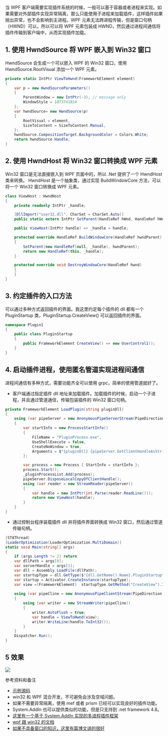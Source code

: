当 WPF 客户端需要实现插件系统的时候，一般可以基于容器或者进程来实现。如果需要对外部插件实现异常隔离，那么只能使用子进程来加载插件，这样插件如果抛出异常，也不会影响到主进程。WPF 元素无法跨进程传输，但是窗口句柄（HWND）可以，所以可以将 WPF 元素包装成 HWND，然后通过进程间通信将插件传输到客户端中，从而实现插件加载。

## 1. 使用 HwndSource 将 WPF 嵌入到 Win32 窗口

HwndSource 会生成一个可以嵌入 WPF 的 Win32 窗口，使用 HwndSource.RootVisual 添加一个 WPF 元素。

```C#
private static IntPtr ViewToHwnd(FrameworkElement element)
{
    var p = new HwndSourceParameters()
    {
        ParentWindow = new IntPtr(-3), // message only
        WindowStyle = 1073741824
    };
    var hwndSource= new HwndSource(p)
    {
        RootVisual = element,
        SizeToContent = SizeToContent.Manual,
    };
    hwndSource.CompositionTarget.BackgroundColor = Colors.White;
    return hwndSource.Handle;
}
```

## 2. 使用 HwndHost 将 Win32 窗口转换成 WPF 元素

Win32 窗口是无法直接嵌入到 WPF 页面中的，所以 .Net 提供了一个 HwndHost 类来转换。 HwndHost 是一个抽象类，通过实现 BuildWindowCore 方法，可以将一个 Win32 窗口转换成 WPF 元素。

```C#
class ViewHost : HwndHost
{
    private readonly IntPtr _handle;

    [DllImport("user32.dll", CharSet = CharSet.Auto)]
    public static extern IntPtr SetParent(HandleRef hWnd, HandleRef hWndParent);

    public ViewHost(IntPtr handle) => _handle = handle;

    protected override HandleRef BuildWindowCore(HandleRef hwndParent)
    {
        SetParent(new HandleRef(null, _handle), hwndParent);
        return new HandleRef(this, _handle);
    }

    protected override void DestroyWindowCore(HandleRef hwnd)
    {
    }
}
```

## 3. 约定插件的入口方法

可以通过多种方式返回插件的界面。我这里约定每个插件的 dll 都有一个 PluginStartup 类，PluginStartup.CreateView() 可以返回插件的界面。

```C#
namespace Plugin1
{
    public class PluginStartup
    {
        public FrameworkElement CreateView() => new UserControl1();
    }
}
```

## 4. 启动插件进程，使用匿名管道实现进程间通信

进程间通信有多种方式，需要功能齐全可以使用 grpc，简单的使用管道就好了。

- 客户端通过指定插件 dll 地址来加载插件。加载插件的时候，启动一个子进程，并且通过管道通信，传输包装插件的 Win32 窗口句柄。

```C#
private FrameworkElement LoadPlugin(string pluginDll)
{
    using (var pipeServer = new AnonymousPipeServerStream(PipeDirection.In, HandleInheritability.Inheritable))
    {
        var startInfo = new ProcessStartInfo()
        {
            FileName = "PluginProcess.exe",
            UseShellExecute = false,
            CreateNoWindow = true,
            Arguments = $"{pluginDll} {pipeServer.GetClientHandleAsString()}"
        };

        var process = new Process { StartInfo = startInfo };
        process.Start();
        _pluginProcessList.Add(process);
        pipeServer.DisposeLocalCopyOfClientHandle();
        using (var reader = new StreamReader(pipeServer))
        {
            var handle = new IntPtr(int.Parse(reader.ReadLine()));
            return new ViewHost(handle);
        }
    }
}
```

- 通过控制台程序装载插件 dll 并将插件界面转换成 Win32 窗口，然后通过管道传输句柄。

```C#
[STAThread]
[LoaderOptimization(LoaderOptimization.MultiDomain)]
static void Main(string[] args)
{
    if (args.Length != 2) return
    var dllPath = args[0];
    var serverHandle = args[1];
    var dll = Assembly.LoadFile(dllPath);
    var startupType = dll.GetType($"{dll.GetName().Name}.PluginStartup");
    var startup = Activator.CreateInstance(startupType);
    var view =(FrameworkElement)  startupType.GetMethod("CreateView").Invoke(startup, null);
  
    using (var pipeCline = new AnonymousPipeClientStream(PipeDirection.Out, serverHandle))
    {
        using (var writer = new StreamWriter(pipeCline))
        {
            writer.AutoFlush = true;
            var handle = ViewToHwnd(view);
            writer.WriteLine(handle.ToInt32());
        }
    }
    Dispatcher.Run();
}
```

## 5 效果

![](https://img1.lequ.co/2021/09/0101.gif)

参考资料和备注
- [示例源码](https://github.com/yijidao/blog/tree/master/WPF/MultipleProcessClient)
- win32 和 WPF 混合开发，不可避免会涉及空域问题。
- 如果不需要异常隔离，使用 mef 或者 prism 已经可以实现良好的插件功能。
- System.AddIn 也可以提供类似的功能，但是只支持到 .net framework 4.8。
- [这里有一个基于 System.AddIn 实现的多进程插件框架](https://github.com/yijidao/BaktunShell)
- [wpf 跟 win32 的文档](https://docs.microsoft.com/en-us/dotnet/desktop/wpf/advanced/wpf-and-win32-interoperation?view=netframeworkdesktop-4.8)
- [如果不具备窗口的知识，这里有篇博文讲的很好](https://www.cnblogs.com/helloj2ee/archive/2009/06/29/1513210.html)